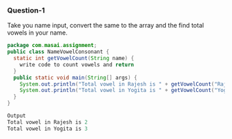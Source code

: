 ### Question-1

Take you name input, convert the same to the array and the find total vowels in your name.

```java
package com.masai.assignment;
public class NameVowelConsonant {
  static int getVowelCount(String name) {
    write code to count vowels and return
  }
  public static void main(String[] args) {
    System.out.println("Total vowel in Rajesh is " + getVowelCount("Rajesh"));
    System.out.println("Total vowel in Yogita is " + getVowelCount("Yogita"));
  }
}

Output
Total vowel in Rajesh is 2
Total vowel in Yogita is 3
```